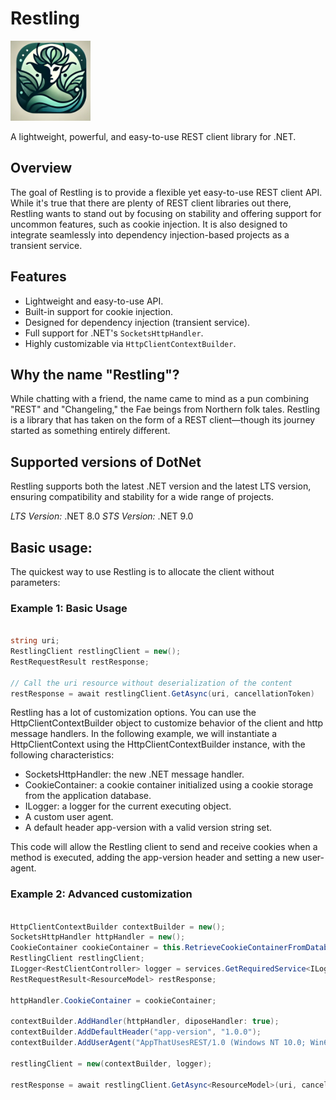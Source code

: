 # Restling 

![Restling Icon](Assets/Icons/RestlingIcon.png)

A lightweight, powerful, and easy-to-use REST client library for .NET.

## Overview
The goal of Restling is to provide a flexible yet easy-to-use REST client API. While it's true that there are plenty of REST client libraries out there, Restling wants to stand out by focusing on stability and offering support for uncommon features, such as cookie injection. It is also designed to integrate seamlessly into dependency injection-based projects as a transient service.

## Features  
- Lightweight and easy-to-use API.  
- Built-in support for cookie injection.  
- Designed for dependency injection (transient service).  
- Full support for .NET's `SocketsHttpHandler`.  
- Highly customizable via `HttpClientContextBuilder`.  

## Why the name "Restling"?

While chatting with a friend, the name came to mind as a pun combining "REST" and "Changeling," the Fae beings from Northern folk tales. Restling is a library that has taken on the form of a REST client—though its journey started as something entirely different.

## Supported versions of DotNet

Restling supports both the latest .NET version and the latest LTS version, ensuring compatibility and stability for a wide range of projects.

*LTS Version:* .NET 8.0
*STS Version:* .NET 9.0

## Basic usage:

The quickest way to use Restling is to allocate the client without parameters:

### Example 1: Basic Usage

```csharp

string uri;
RestlingClient restlingClient = new();
RestRequestResult restResponse;

// Call the uri resource without deserialization of the content
restResponse = await restlingClient.GetAsync(uri, cancellationToken)

```

Restling has a lot of customization options. You can use the HttpClientContextBuilder object to customize behavior of the client and http message handlers.
In the following example, we will instantiate a HttpClientContext using the HttpClientContextBuilder instance, with the following characteristics:

* SocketsHttpHandler: the new .NET message handler.
* CookieContainer: a cookie container initialized using a cookie storage from the application database.
* ILogger<RestClientController>: a logger for the current executing object.
* A custom user agent.
* A default header app-version with a valid version string set.

This code will allow the Restling client to send and receive cookies when a method is executed, adding the app-version header and setting a new user-agent.

### Example 2: Advanced customization

```csharp

HttpClientContextBuilder contextBuilder = new();
SocketsHttpHandler httpHandler = new();
CookieContainer cookieContainer = this.RetrieveCookieContainerFromDatabase();
RestlingClient restlingClient;
ILogger<RestClientController> logger = services.GetRequiredService<ILogger<RestClientController>>();
RestRequestResult<ResourceModel> restResponse;

httpHandler.CookieContainer = cookieContainer;

contextBuilder.AddHandler(httpHandler, diposeHandler: true);
contextBuilder.AddDefaultHeader("app-version", "1.0.0");
contextBuilder.AddUserAgent("AppThatUsesREST/1.0 (Windows NT 10.0; Win64; x64)");

restlingClient = new(contextBuilder, logger);

restResponse = await restlingClient.GetAsync<ResourceModel>(uri, cancellationToken);

```